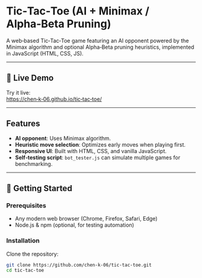# Tic‑Tac‑Toe (AI + Minimax / Alpha‑Beta Pruning)

A web‑based Tic‑Tac‑Toe game featuring an AI opponent powered by the Minimax algorithm and optional Alpha‑Beta pruning heuristics, implemented in JavaScript (HTML, CSS, JS).

---

## 🚀 Live Demo

Try it live:  
[https://chen‑k‑06.github.io/tic‑tac‑toe/](https://chen-k-06.github.io/tic-tac-toe/)

---

## Features

- **AI opponent**: Uses Minimax algorithm.
- **Heuristic move selection**: Optimizes early moves when playing first.
- **Responsive UI**: Built with HTML, CSS, and vanilla JavaScript.
- **Self‑testing script**: `bot_tester.js` can simulate multiple games for benchmarking.

---

## 🧱 Getting Started

### Prerequisites

- Any modern web browser (Chrome, Firefox, Safari, Edge)
- Node.js & npm (optional, for testing automation)

### Installation

Clone the repository:

```bash
git clone https://github.com/chen-k-06/tic-tac-toe.git
cd tic-tac-toe

